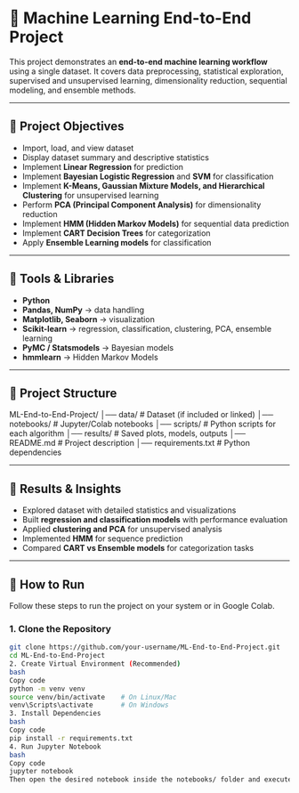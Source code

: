 # 📘 Machine Learning End-to-End Project  

This project demonstrates an **end-to-end machine learning workflow** using a single dataset. It covers data preprocessing, statistical exploration, supervised and unsupervised learning, dimensionality reduction, sequential modeling, and ensemble methods.  

---

## 🔹 Project Objectives  
- Import, load, and view dataset  
- Display dataset summary and descriptive statistics  
- Implement **Linear Regression** for prediction  
- Implement **Bayesian Logistic Regression** and **SVM** for classification  
- Implement **K-Means, Gaussian Mixture Models, and Hierarchical Clustering** for unsupervised learning  
- Perform **PCA (Principal Component Analysis)** for dimensionality reduction  
- Implement **HMM (Hidden Markov Models)** for sequential data prediction  
- Implement **CART Decision Trees** for categorization  
- Apply **Ensemble Learning models** for classification  

---

## 🔹 Tools & Libraries  
- **Python**  
- **Pandas, NumPy** → data handling  
- **Matplotlib, Seaborn** → visualization  
- **Scikit-learn** → regression, classification, clustering, PCA, ensemble learning  
- **PyMC / Statsmodels** → Bayesian models  
- **hmmlearn** → Hidden Markov Models  

---

## 🔹 Project Structure  
ML-End-to-End-Project/
│── data/ # Dataset (if included or linked)
│── notebooks/ # Jupyter/Colab notebooks
│── scripts/ # Python scripts for each algorithm
│── results/ # Saved plots, models, outputs
│── README.md # Project description
│── requirements.txt # Python dependencies


---

## 🔹 Results & Insights  
- Explored dataset with detailed statistics and visualizations  
- Built **regression and classification models** with performance evaluation  
- Applied **clustering and PCA** for unsupervised analysis  
- Implemented **HMM** for sequence prediction  
- Compared **CART vs Ensemble models** for categorization tasks  

---

## 🔹 How to Run  

Follow these steps to run the project on your system or in Google Colab.  

### 1. Clone the Repository  
```bash
git clone https://github.com/your-username/ML-End-to-End-Project.git
cd ML-End-to-End-Project
2. Create Virtual Environment (Recommended)
bash
Copy code
python -m venv venv
source venv/bin/activate    # On Linux/Mac
venv\Scripts\activate       # On Windows
3. Install Dependencies
bash
Copy code
pip install -r requirements.txt
4. Run Jupyter Notebook
bash
Copy code
jupyter notebook
Then open the desired notebook inside the notebooks/ folder and execute cells step by step.
